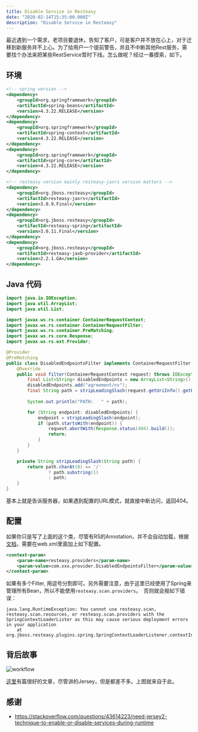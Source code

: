 ```yaml
---
title: Disable Service in Resteasy
date: "2020-02-14T15:35:00.000Z"
description: "Disable Service in Resteasy"
---
```


最近遇到一个需求，老项目要退休，告知了客户，可是客户并不放在心上，对于迁移到新服务并不上心。为了给用户一个提前警告，并且不中断其他Rest服务，需要找个办法来把某些RestService暂时下线。怎么做呢？经过一番摸索，如下。

## 环境

```xml
<!-- spring version -->
<dependency>
    <groupId>org.springframework</groupId>
    <artifactId>spring-beans</artifactId>
    <version>4.3.22.RELEASE</version>
</dependency>
<dependency>
    <groupId>org.springframework</groupId>
    <artifactId>spring-context</artifactId>
    <version>4.3.22.RELEASE</version>
</dependency>
<dependency>
    <groupId>org.springframework</groupId>
    <artifactId>spring-core</artifactId>
    <version>4.3.22.RELEASE</version>
</dependency>

<!-- resteasy version mainly resteasy-jaxrs version matters -->
<dependency>
    <groupId>org.jboss.resteasy</groupId>
    <artifactId>resteasy-jaxrs</artifactId>
    <version>3.0.9.Final</version>
</dependency>    
<dependency>
    <groupId>org.jboss.resteasy</groupId>
    <artifactId>resteasy-spring</artifactId>
    <version>3.0.11.Final</version>
</dependency>
<dependency>
    <groupId>org.jboss.resteasy</groupId>
    <artifactId>resteasy-jaxb-provider</artifactId>
    <version>2.2.1.GA</version>
</dependency>
```

## Java 代码

```java
import java.io.IOException;
import java.util.ArrayList;
import java.util.List;

import javax.ws.rs.container.ContainerRequestContext;
import javax.ws.rs.container.ContainerRequestFilter;
import javax.ws.rs.container.PreMatching;
import javax.ws.rs.core.Response;
import javax.ws.rs.ext.Provider;

@Provider
@PreMatching
public class DisabledEndpointsFilter implements ContainerRequestFilter {
    @Override
    public void filter(ContainerRequestContext request) throws IOException {
    	final List<String> disabledEndpoints = new ArrayList<String>();
    	disabledEndpoints.add("agreement/ns");
        final String path = stripLeadingSlash(request.getUriInfo().getPath());
        
        System.out.println("PATH:   " + path);

        for (String endpoint: disabledEndpoints) {
            endpoint = stripLeadingSlash(endpoint);
            if (path.startsWith(endpoint)) {
                request.abortWith(Response.status(404).build());
                return;
            }
        }
    }

    private String stripLeadingSlash(String path) {
        return path.charAt(0) == '/'
                ? path.substring(1)
                : path;
    }
}
```

基本上就是告诉服务器，如果遇到配置的URL模式，就直接中断访问，返回404。　


## 配置

如果你只是写了上面的这个类，尽管有RS的Annotation，并不会自动加载，根据[文档](https://docs.jboss.org/resteasy/docs/3.0.9.Final/userguide/html_single/#Installation_Configuration)，需要在web.xml里面加上如下配置。　

```xml
<context-param>
    <param-name>resteasy.providers</param-name>
    <param-value>com.xxx.provider.DisabledEndpointsFilter</param-value>
</context-param>
```
如果有多个Filter, 用逗号分割即可。另外需要注意，由于这里已经使用了Spring来管理所有Bean，所以不能使用`resteasy.scan.providers`。　否则就会报如下错误：

```
java.lang.RuntimeException: You cannot use resteasy.scan, resteasy.scan.resources, or resteasy.scan.providers with the SpringContextLoaderLister as this may cause serious deployment errors in your application
	at org.jboss.resteasy.plugins.spring.SpringContextLoaderListener.contextInitialized(SpringContextLoaderListener.java:44)
```

## 背后故事

![workflow](https://www.baeldung.com/wp-content/uploads/2018/03/Jersey2.png)

[这里](https://www.baeldung.com/jersey-filters-interceptors)有篇很好的文章，尽管讲的Jersey，但是都差不多。上图就来自于此。

## 感谢

* https://stackoverflow.com/questions/43614223/need-jersey2-technique-to-enable-or-disable-services-during-runtime
